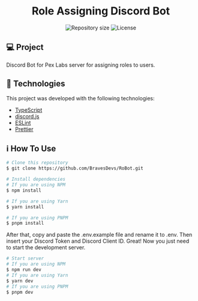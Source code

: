 <h1 align="center">Role Assigning Discord Bot</h4>
<p align="center">
  <img
    alt="Repository size"
    src="https://img.shields.io/github/repo-size/fellipeutaka/discord-bot-template"
  />
  <img
    alt="License"
    src="https://img.shields.io/badge/license-MIT-brightgreen"
  />
</p>

## 💻 Project

Discord Bot for Pex Labs server for assigning roles to users.
## 🚀 Technologies

This project was developed with the following technologies:

- [TypeScript][ts]
- [discord.js][discord.js]
- [ESLint][eslint]
- [Prettier][prettier]

## ℹ️ How To Use

```bash
# Clone this repository
$ git clone https://github.com/BravesDevs/RoBot.git

# Install dependencies
# If you are using NPM
$ npm install

# If you are using Yarn
$ yarn install

# If you are using PNPM
$ pnpm install
```

After that, copy and paste the .env.example file and rename it to .env.
Then insert your Discord Token and Discord Client ID. Great! Now you just need to start the development server.

```bash
# Start server
# If you are using NPM
$ npm run dev
# If you are using Yarn
$ yarn dev
# If you are using PNPM
$ pnpm dev
```


[pr]: https://help.github.com/en/github/collaborating-with-issues-and-pull-requests/creating-a-pull-request
[git]: https://git-scm.com
[node]: https://nodejs.org/
[ts]: https://www.typescriptlang.org/
[discord.js]: https://discord.js.org/
[eslint]: https://eslint.org/
[prettier]: https://prettier.io/
